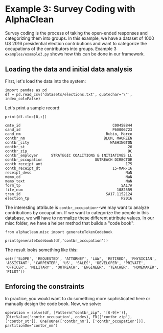 # Example 3: Survey Coding with AlphaClean
 Survey coding is the process of taking the open-ended responses and categorizing them into groups. In this example, we have a dataset of 1000 US 2016 presidential election contributions and want to categorize the occupations of the contributors into groups. 
 Example 3 `examples/example3.py` shows how this can be done in our framework. 

## Loading the data and initial data analysis
First, let's load the data into the system:
```
import pandas as pd
df = pd.read_csv('datasets/elections.txt', quotechar='\"', index_col=False)
```
Let's print a sample record:
```
print(df.iloc[0,:])

cmte_id                                          C00458844
cand_id                                          P60006723
cand_nm                                       Rubio, Marco
contbr_nm                                    BLUM, MAUREEN
contbr_city                                     WASHINGTON
contbr_st                                               20
contbr_zip                                              DC
contbr_employer      STRATEGIC COALITIONS & INITIATIVES LL
contbr_occupation                        OUTREACH DIRECTOR
contb_receipt_amt                                      175
contb_receipt_dt                                 15-MAR-16
receipt_desc                                           NaN
memo_cd                                                NaN
memo_text                                              NaN
form_tp                                              SA17A
file_num                                           1082559
tran_id                                       SA17.1152124
election_tp                                          P2016
```
The interesting attribute is `contbr_occupation`--we may want to analyze contributions by occupation. If we want to categorize the people in this database, we will have to normalize these different attribute values.
In our misc folder, we have a helper method that builds a "code book":
```
from alphaclean.misc import generateTokenCodebook

print(generateCodebook(df,'contbr_occupation'))
```

The result looks something like this:
```
set(['SLOPE', 'REQUESTED', 'ATTORNEY', 'LAW', 'RETIRED', 'PHYSICIAN', 'ASSISTANT', 'CARPENTER', 'US', 'SALES', 'DEVELOPER', 'PRIVATE', 'OFFICER', 'MILITARY', 'OUTREACH', 'ENGINEER', 'TEACHER', 'HOMEMAKER', 'PILOT'])
```

## Enforcing the constraints
In practice, you would want to do something more sophisticated here or manually design the code book.
Now, we solve:
```
operation = solve(df, [Pattern("contbr_zip", '[0-9]+')], [DictValue('contbr_occupation', codes), FD(['contbr_zip'],['contbr_st']), OneToOne(['contbr_nm'], ['contbr_occupation'])], partitionOn='contbr_nm')
```



